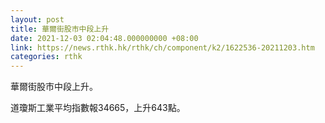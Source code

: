 ```yaml
---
layout: post
title: 華爾街股市中段上升
date: 2021-12-03 02:04:48.000000000 +08:00
link: https://news.rthk.hk/rthk/ch/component/k2/1622536-20211203.htm
categories: rthk
---
```


華爾街股市中段上升。

道瓊斯工業平均指數報34665，上升643點。
